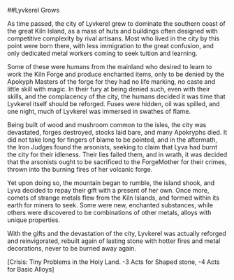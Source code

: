 ##Lyvkerel Grows    

As time passed, the city of Lyvkerel grew to dominate the southern coast of the great Kiln Island, as a mass of huts and buildings often designed with competitive complexity by rival artisans. Most who lived in the city by this point were born there, with less immigration to the great confusion, and only dedicated metal workers coming to seek tuition and learning.    

Some of these were humans from the mainland who desired to learn to work the Kiln Forge and produce enchanted items, only to be denied by the Apokyph Masters of the forge for they had no life marking, no caste and little skill with magic. In their fury at being denied such, even with their skills, and the complacency of the city, the humans decided it was time that Lyvkerel itself should be reforged. Fuses were hidden, oil was spilled, and one night, much of Lyvkerel was immersed in swathes of flame.     

Being built of wood and mushroom common to the isles, the city was devastated, forges destroyed, stocks laid bare, and many Apokryphs died. It did not take long for fingers of blame to be pointed, and in the aftermath, the Iron Judges found the arsonists, seeking to claim that Lyva had burnt the city for their idleness. Their lies failed them, and in wrath, it was decided that the arsonists ought to be sacrificed to the ForgeMother for their crimes, thrown into the burning fires of her volcanic forge.    

Yet upon doing so, the mountain began to rumble, the island shook, and Lyva decided to repay their gift with a present of her own. Once more, comets of strange metals flew from the Kiln Islands, and formed within its earth for miners to seek. Some were new, enchanted substances, while others were discovered to be combinations of other metals, alloys with unique properties.    

With the gifts and the devastation of the city, Lyvkerel was actually reforged and reinvigorated, rebuilt again of lasting stone with hotter fires and metal decorations, never to be burned away again.    

[Crisis: Tiny Problems in the Holy Land.   -3 Acts for Shaped stone, -4 Acts for Basic Alloys]